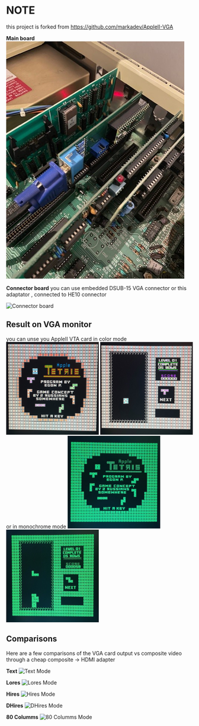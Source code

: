 # NOTE
this project is forked from https://github.com/markadev/AppleII-VGA

**Main board**
![Main board](docs/photos/carte_appleii_inside.jpg)

**Connector board**
you can use embedded DSUB-15 VGA connector or this adaptator , connected to HE10 connector

![Connector board](docs/connector_board.jpg)

## Result on VGA monitor

you can unse you AppleII VTA card in color mode 
<img src="docs/photos/tetris_couleur_1.jpg" width="250" height="250"> <img src="docs/photos/tetris_couleur_2.jpg" width="250" height="250">
or in monochrome mode
<img src="docs/photos/tetris_vert_1.jpg" width="250" height="250"> <img src="docs/photos/tetris_vert_2.jpg" width="250" height="250">



## Comparisons

Here are a few comparisons of the VGA card output vs composite video through
a cheap composite -> HDMI adapter

**Text**
![Text Mode](docs/composite_vs_vga_text.jpg)

**Lores**
![Lores Mode](docs/composite_vs_vga_lores.jpg)

**Hires**
![Hires Mode](docs/composite_vs_vga_hires.jpg)

**DHires**
![DHires Mode](docs/composite_vs_vga_dhires.jpg)

**80 Columms**
![80 Columms Mode](docs/composite_vs_vga_80columms.jpg)
